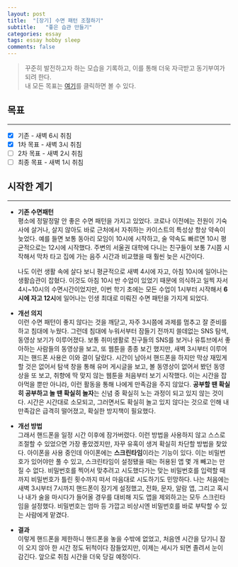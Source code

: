 ```yaml
---
layout: post  
title:  "[장기] 수면 패턴 조절하기"  
subtitle:   "좋은 습관 만들기"  
categories: essay  
tags: essay hobby sleep  
comments: false
---
```


> 꾸준히 발전하고자 하는 모습을 기록하고, 이를 통해 더욱 자극받고 동기부여가 되려 한다.  
> 내 모든 목표는 [여기](/essay/2020/10/01/make-me-higher/)를 클릭하면 볼 수 있다.

## 목표

---

- [x] 기존 - 새벽 6시 취침
- [x] 1차 목표 - 새벽 3시 취침
- [ ] 2차 목표 - 새벽 2시 취침
- [ ] 최종 목표 - 새벽 1시 취침

## 시작한 계기

---

* __기존 수면패턴__  
  평소에 정말정말 안 좋은 수면 패턴을 가지고 있었다. 코로나 이전에는 전원이 기숙사에 살거나, 살지 않아도 바로 근처에서 자취하는 카이스트의 특성상 항상 약속이 늦었다. 예를 들면 보통 동아리 모임이 10시에 시작하고, 술 약속도 빠르면 10시 평균적으로는 12시에 시작했다. 주변의 서울권 대학에 다니는 친구들이 보통 7시쯤 시작해서 막차 타고 집에 가는 음주 시간과 비교했을 때 훨씬 늦은 시간이다.  

  나도 이런 생활 속에 살다 보니 평균적으로 새벽 4시에 자고, 아침 10시에 일어나는 생활습관이 잡혔다. 이것도 아침 10시 반 수업이 있었기 때문에 의식하고 일찍 자서 4시~10시의 수면시간이었지만, 이번 학기 초에는 모든 수업이 1시부터 시작해서 **6시에 자고 12시**에 일어나는 인생 최대로 미뤄진 수면 패턴을 가지게 되었다.  

* __개선 의지__  
  이런 수면 패턴이 좋지 않다는 것을 깨닫고, 자주 3시쯤에 과제를 멈추고 잘 준비를 하고 침대에 누웠다. 그런데 침대에 누워서부터 잠들기 전까지 쓸데없는 SNS 탐색, 동영상 보기가 이루어졌다. 보통 취미생활로 친구들의 SNS를 보거나 유튜브에서 좋아하는 사람들의 동영상을 보고, 또 웹툰을 종종 보긴 했지만, 새벽 3시부터 이루어지는 핸드폰 사용은 이와 결이 달랐다. 시간이 남아서 핸드폰을 하지만 막상 재밌게 할 것은 없어서 탐색 창을 통해 유머 게시글을 보고, 볼 동영상이 없어서 봤던 동영상을 또 보고, 취향에 딱 맞지 않는 웹툰을 처음부터 보기 시작했다. 이는 시간을 잡아먹을 뿐만 아니라, 이런 활동을 통해 나에게 만족감을 주지 않았다. **공부할 땐 확실히 공부하고 놀 땐 확실히 놀자**는 신념 중 확실히 노는 과정이 되고 있지 않는 것이다. 시간은 시간대로 소모되고, 그러면서도 확실히 놀고 있지 않다는 것으로 인해 내 만족감은 급격히 떨어졌고, 확실한 방지책이 필요했다.  

* __개선 방법__  
  그래서 핸드폰을 일정 시간 이후에 잠가버렸다. 이런 방법을 사용하지 않고 스스로 조절할 수 있었으면 가장 좋았겠지만, 자꾸 유혹이 생겨 확실히 차단할 방법을 찾았다. 아이폰을 사용 중인데 아이폰에는 **스크린타임**이라는 기능이 있다. 이는 비밀번호가 있어야만 풀 수 있고, 스크린타임이 설정됐을 때는 허용된 앱 몇 개 빼고는 만질 수 없다. 비밀번호를 찍어서 맞추려고 시도했다가는 맞는 비밀번호를 입력할 때까지 비밀번호가 틀린 횟수까지 떠서 마음대로 시도하기도 민망하다. 나는 처음에는 새벽 3시부터 7시까지 핸드폰이 잠기게 설정했고, 전화, 문자, 알람 앱, 그리고 혹시나 내가 술을 마시다가 들어올 경우를 대비해 지도 앱을 제외하고는 모두 스크린타임을 설정했다. 비밀번호는 엄마 등 가깝고 비상시엔 비밀번호를 바로 부탁할 수 있는 사람에게 맡겼다.

* __결과__  
  이렇게 핸드폰을 제한하니 핸드폰을 놓을 수밖에 없었고, 처음엔 시간을 당기니 잠이 오지 않아 한 시간 정도 뒤척이다 잠들었지만, 이제는 세시가 되면 졸려서 눈이 감긴다. 앞으로 취침 시간을 더욱 당길 예정이다.
